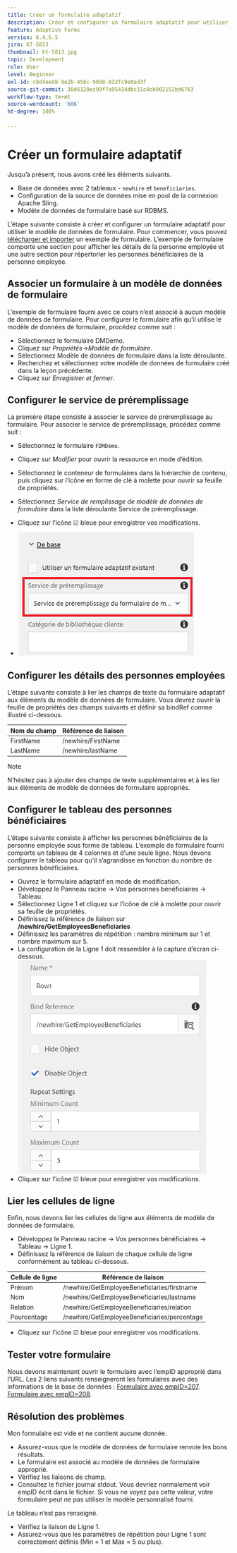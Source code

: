 ```yaml
---
title: Créer un formulaire adaptatif
description: Créer et configurer un formulaire adaptatif pour utiliser le service de préremplissage du modèle de données de formulaire
feature: Adaptive Forms
version: 6.4,6.5
jira: KT-5813
thumbnail: kt-5813.jpg
topic: Development
role: User
level: Beginner
exl-id: c8d4eed8-9e2b-458c-90d8-832fc9e0ad3f
source-git-commit: 30d6120ec99f7a95414dbc31c0cb002152bd6763
workflow-type: tm+mt
source-wordcount: '606'
ht-degree: 100%

---
```


# Créer un formulaire adaptatif

Jusqu’à présent, nous avons créé les éléments suivants.

* Base de données avec 2 tableaux - `newhire` et `beneficiaries`.
* Configuration de la source de données mise en pool de la connexion Apache Sling.
* Modèle de données de formulaire basé sur RDBMS.

L’étape suivante consiste à créer et configurer un formulaire adaptatif pour utiliser le modèle de données de formulaire.  Pour commencer, vous pouvez [télécharger et importer](assets/fdm-demo-af.zip) un exemple de formulaire. L’exemple de formulaire comporte une section pour afficher les détails de la personne employée et une autre section pour répertorier les personnes bénéficiaires de la personne employée.

## Associer un formulaire à un modèle de données de formulaire

L’exemple de formulaire fourni avec ce cours n’est associé à aucun modèle de données de formulaire. Pour configurer le formulaire afin qu’il utilise le modèle de données de formulaire, procédez comme suit :

* Sélectionnez le formulaire DMDemo.
* Cliquez sur _Propriétés_->_Modèle de formulaire_.
* Sélectionnez Modèle de données de formulaire dans la liste déroulante.
* Recherchez et sélectionnez votre modèle de données de formulaire créé dans la leçon précédente.
* Cliquez sur _Enregistrer et fermer_.

## Configurer le service de préremplissage

La première étape consiste à associer le service de préremplissage au formulaire. Pour associer le service de préremplissage, procédez comme suit :

* Sélectionnez le formulaire `FDMDemo`.
* Cliquez sur _Modifier_ pour ouvrir la ressource en mode d’édition.
* Sélectionnez le conteneur de formulaires dans la hiérarchie de contenu, puis cliquez sur l’icône en forme de clé à molette pour ouvrir sa feuille de propriétés.
* Sélectionnez _Service de remplissage de modèle de données de formulaire_ dans la liste déroulante Service de préremplissage.
* Cliquez sur l’icône ☑ bleue pour enregistrer vos modifications.

* ![prefill-service](assets/fdm-prefill.png)

## Configurer les détails des personnes employées

L’étape suivante consiste à lier les champs de texte du formulaire adaptatif aux éléments du modèle de données de formulaire. Vous devrez ouvrir la feuille de propriétés des champs suivants et définir sa bindRef comme illustré ci-dessous.


| Nom du champ | Référence de liaison |
|------------|--------------------|
| FirstName | /newhire/FirstName |
| LastName | /newhire/lastName |

>[!NOTE]
>
>N’hésitez pas à ajouter des champs de texte supplémentaires et à les lier aux éléments de modèle de données de formulaire appropriés.

## Configurer le tableau des personnes bénéficiaires

L’étape suivante consiste à afficher les personnes bénéficiaires de la personne employée sous forme de tableau. L’exemple de formulaire fourni comporte un tableau de 4 colonnes et d’une seule ligne. Nous devons configurer le tableau pour qu’il s’agrandisse en fonction du nombre de personnes bénéficiaires.

* Ouvrez le formulaire adaptatif en mode de modification.
* Développez le Panneau racine -> Vos personnes bénéficiaires -> Tableau.
* Sélectionnez Ligne 1 et cliquez sur l’icône de clé à molette pour ouvrir sa feuille de propriétés.
* Définissez la référence de liaison sur **/newhire/GetEmployeesBeneficiaries**
* Définissez les paramètres de répétition : nombre minimum sur 1 et nombre maximum sur 5.
* La configuration de la Ligne 1 doit ressembler à la capture d’écran ci-dessous.
  ![row-configure](assets/configure-row.PNG)
* Cliquez sur l’icône ☑ bleue pour enregistrer vos modifications.

## Lier les cellules de ligne

Enfin, nous devons lier les cellules de ligne aux éléments de modèle de données de formulaire.

* Développez le Panneau racine -> Vos personnes bénéficiaires -> Tableau -> Ligne 1.
* Définissez la référence de liaison de chaque cellule de ligne conformément au tableau ci-dessous.

| Cellule de ligne | Référence de liaison |
|------------|----------------------------------------------|
| Prénom | /newhire/GetEmployeeBeneficiaries/firstname |
| Nom | /newhire/GetEmployeeBeneficiaries/lastname |
| Relation | /newhire/GetEmployeeBeneficiaries/relation |
| Pourcentage | /newhire/GetEmployeeBeneficiaries/percentage |

* Cliquez sur l’icône ☑ bleue pour enregistrer vos modifications.

## Tester votre formulaire

Nous devons maintenant ouvrir le formulaire avec l’empID approprié dans l’URL. Les 2 liens suivants renseigneront les formulaires avec des informations de la base de données :
[Formulaire avec empID=207](http://localhost:4502/content/dam/formsanddocuments/fdmdemo/jcr:content?wcmmode=disabled&amp;empID=207).
[Formulaire avec empID=208](http://localhost:4502/content/dam/formsanddocuments/fdmdemo/jcr:content?wcmmode=disabled&amp;empID=208).

## Résolution des problèmes

Mon formulaire est vide et ne contient aucune donnée.

* Assurez-vous que le modèle de données de formulaire renvoie les bons résultats.
* Le formulaire est associé au modèle de données de formulaire approprié.
* Vérifiez les liaisons de champ.
* Consultez le fichier journal stdout. Vous devriez normalement voir empID écrit dans le fichier. Si vous ne voyez pas cette valeur, votre formulaire peut ne pas utiliser le modèle personnalisé fourni.

Le tableau n’est pas renseigné.

* Vérifiez la liaison de Ligne 1.
* Assurez-vous que les paramètres de répétition pour Ligne 1 sont correctement définis (Min = 1 et Max = 5 ou plus).
